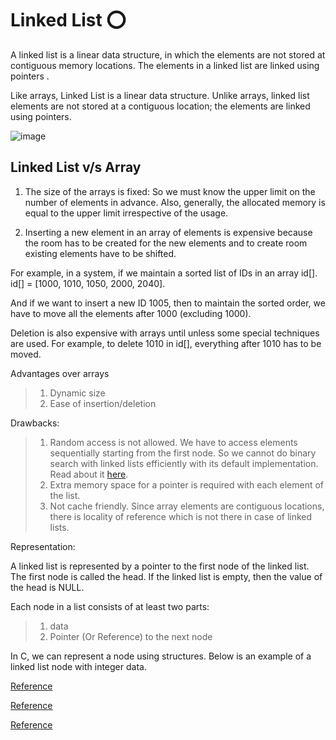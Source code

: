 # Linked List ⭕

A linked list is a linear data structure, in which the elements are not stored at contiguous memory locations. The elements in a linked list are linked using pointers .

Like arrays, Linked List is a linear data structure. Unlike arrays, linked list elements are not stored at a contiguous location; the elements are linked using pointers.

![image](https://user-images.githubusercontent.com/85029234/137493705-7e01de07-a6a7-4cdc-81a6-214471e19b1d.png)

## Linked List v/s Array

1) The size of the arrays is fixed: So we must know the upper limit on the number of elements in advance. Also, generally, the allocated memory is equal to the upper limit irrespective of the usage. 
 
2) Inserting a new element in an array of elements is expensive because the room has to be created for the new elements and to create room existing elements have to be shifted. 
 
For example, in a system, if we maintain a sorted list of IDs in an array id[]. 
id[] = [1000, 1010, 1050, 2000, 2040]. 

And if we want to insert a new ID 1005, then to maintain the sorted order, we have to move all the elements after 1000 (excluding 1000). 

Deletion is also expensive with arrays until unless some special techniques are used. For example, to delete 1010 in id[], everything after 1010 has to be moved.

Advantages over arrays 
> 1) Dynamic size 
> 2) Ease of insertion/deletion

Drawbacks: 
> 1) Random access is not allowed. We have to access elements sequentially starting from the first node. So we cannot do binary search with linked lists efficiently with its default implementation. Read about it [here](https://www.geeksforgeeks.org/binary-search-on-singly-linked-list/). 
> 2) Extra memory space for a pointer is required with each element of the list. 
> 3) Not cache friendly. Since array elements are contiguous locations, there is locality of reference which is not there in case of linked lists.

Representation: 

A linked list is represented by a pointer to the first node of the linked list. The first node is called the head. If the linked list is empty, then the value of the head is NULL. 

Each node in a list consists of at least two parts: 
> 1) data 
> 2) Pointer (Or Reference) to the next node 

In C, we can represent a node using structures. Below is an example of a linked list node with integer data. 

[Reference](https://www.tutorialspoint.com/data_structures_algorithms/linked_list_program_in_c.htm)

[Reference](https://www.javatpoint.com/singly-linked-list)

[Reference](https://www.geeksforgeeks.org/data-structures/linked-list/)
